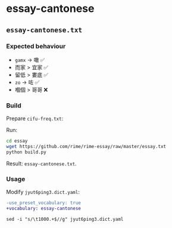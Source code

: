 # essay-cantonese

## `essay-cantonese.txt`

### Expected behaviour

- `gamx` → 噉 ✅️
- 而家 > 宜家 ✅️
- 留低 > 婁底 ✅️
- `zo` → 咗 ✅️
- 嗰個 > 哥哥 ❌

### Build

Prepare `cifu-freq.txt`:

Run:

```sh
cd essay
wget https://github.com/rime/rime-essay/raw/master/essay.txt
python build.py
```

Result: `essay-cantonese.txt`.

### Usage

Modify `jyut6ping3.dict.yaml`:

```diff
-use_preset_vocabulary: true
+vocabulary: essay-cantonese
```

```
sed -i "s/\t1000.+$//g" jyut6ping3.dict.yaml
```
